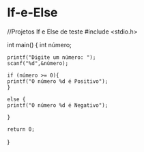 # If-e-Else
//Projetos If e Else de teste
#include <stdio.h>

int main() {
    int número;
    
    printf("Digite um número: ");
    scanf("%d",&número);
    
    if (número >= 0){
    printf("O número %d é Positivo");
    }
    
    else {
    printf("O número %d é Negativo");
    
    }
    
    return 0;
}
